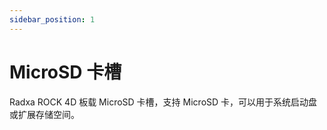```yaml
---
sidebar_position: 1
---
```


# MicroSD 卡槽

Radxa ROCK 4D 板载 MicroSD 卡槽，支持 MicroSD 卡，可以用于系统启动盘或扩展存储空间。

